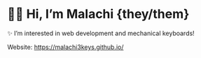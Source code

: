 # 👋🏿 Hi, I’m Malachi {they/them}

✨ I’m interested in web development and mechanical keyboards!

Website: https://malachi3keys.github.io/
